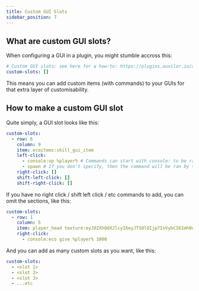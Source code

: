 ```yaml
---
title: Custom GUI Slots
sidebar_position: 7
---
```


## What are custom GUI slots?

When configuring a GUI in a plugin, you might stumble accross this:

```yaml
# Custom GUI slots; see here for a how-to: https://plugins.auxilor.io/all-plugins/custom-gui-slots
custom-slots: []
```

This means you can add custom items (with commands) to your GUIs for that extra layer of customisability.

## How to make a custom GUI slot

Quite simply, a GUI slot looks like this:

```yaml
custom-slots:
  - row: 6 
    column: 9
    item: ecoitems:skill_gui_item 
    left-click:
      - console:op %player% # Commands can start with console: to be ran by console, and use %player% as a placeholder.
      - spawn # If you don't specify, then the command will be ran by the player.
    right-click: []
    shift-left-click: []
    shift-right-click: []
```

If you have no right click / shift left click / etc commands to add, you can omit the sections, like this:

```yaml
custom-slots:
  - row: 1
    column: 5
    item: player_head texture:eyJ0ZXh0dXJlcyI6eyJTS0lOIjp7InVybCI6Imh0dHA6Ly90ZXh0dXJlcy5taW5lY3JhZnQubmV0L3RleHR1cmUvODU3MDVjZjg2NGRmMmMxODJlMzJjNDg2YjcxNDdjYmY3ODJhMGFhM2RmOGE2ZDYxNDUzOTM5MGJmODRmYjE1ZCJ9fX0=
    right-click:
      - console:eco give %player% 1000
```

And you can add as many custom slots as you want, like this:

```yaml
custom-slots:
  - <slot 1>
  - <slot 2>
  - <slot 3>
  - ...etc
  ```
